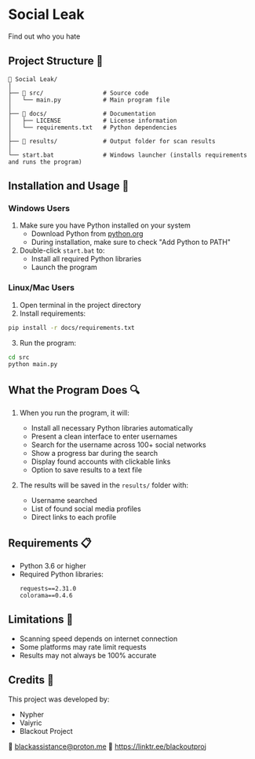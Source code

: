 # Social Leak

Find out who you hate 

## Project Structure 📁

```
📁 Social Leak/
│
├── 📁 src/                 # Source code
│   └── main.py            # Main program file
│
├── 📁 docs/                # Documentation
│   ├── LICENSE            # License information
│   └── requirements.txt   # Python dependencies
│
├── 📁 results/             # Output folder for scan results
│
└── start.bat              # Windows launcher (installs requirements and runs the program)
```

## Installation and Usage 🚀

### Windows Users
1. Make sure you have Python installed on your system
   - Download Python from [python.org](https://python.org)
   - During installation, make sure to check "Add Python to PATH"
2. Double-click `start.bat` to:
   - Install all required Python libraries
   - Launch the program

### Linux/Mac Users
1. Open terminal in the project directory
2. Install requirements:
```bash
pip install -r docs/requirements.txt
```
3. Run the program:
```bash
cd src
python main.py
```

## What the Program Does 🔍

1. When you run the program, it will:
   - Install all necessary Python libraries automatically
   - Present a clean interface to enter usernames
   - Search for the username across 100+ social networks
   - Show a progress bar during the search
   - Display found accounts with clickable links
   - Option to save results to a text file

2. The results will be saved in the `results/` folder with:
   - Username searched
   - List of found social media profiles
   - Direct links to each profile

## Requirements 📋

- Python 3.6 or higher
- Required Python libraries:
  ```
  requests==2.31.0
  colorama==0.4.6
  ```

## Limitations 📌

- Scanning speed depends on internet connection
- Some platforms may rate limit requests
- Results may not always be 100% accurate

## Credits 👥

This project was developed by:
- Nypher
- Vaiyric
- Blackout Project

📧 blackassistance@proton.me
🔗 https://linktr.ee/blackoutproj 
